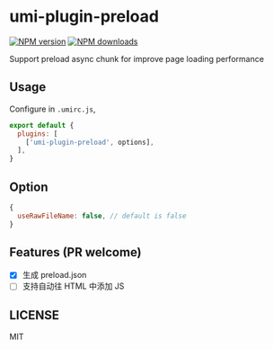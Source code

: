 # umi-plugin-preload

[![NPM version](https://img.shields.io/npm/v/umi-plugin-preload.svg?style=flat)](https://npmjs.org/package/umi-plugin-preload)
[![NPM downloads](http://img.shields.io/npm/dm/umi-plugin-preload.svg?style=flat)](https://npmjs.org/package/umi-plugin-preload)

Support preload async chunk for improve page loading performance

## Usage

Configure in `.umirc.js`,

```js
export default {
  plugins: [
    ['umi-plugin-preload', options],
  ],
}
```

## Option

```js
{
  useRawFileName: false, // default is false
}
```

## Features (PR welcome)

- [x] 生成 preload.json
- [ ] 支持自动往 HTML 中添加 JS

## LICENSE

MIT
